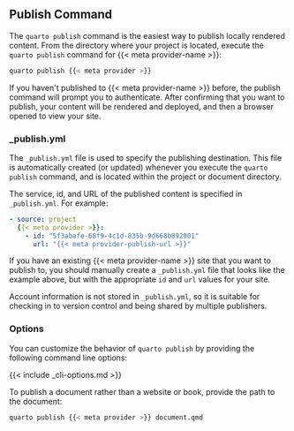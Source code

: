## Publish Command

The `quarto publish` command is the easiest way to publish locally rendered content. From the directory where your project is located, execute the `quarto publish` command for {{< meta provider-name >}}:

```{.bash filename="Terminal"}
quarto publish {{< meta provider >}}
```

If you haven't published to {{< meta provider-name >}} before, the publish command will prompt you to authenticate. After confirming that you want to publish, your content will be rendered and deployed, and then a browser opened to view your site.

### \_publish.yml

The `_publish.yml` file is used to specify the publishing destination. This file is automatically created (or updated) whenever you execute the `quarto publish` command, and is located within the project or document directory.

The service, id, and URL of the published content is specified in `_publish.yml`. For example:

``` yaml
- source: project
  {{< meta provider >}}:
    - id: "5f3abafe-68f9-4c1d-835b-9d668b892001"
      url: "{{< meta provider-publish-url >}}"
```

If you have an existing {{< meta provider-name >}} site that you want to publish to, you should manually create a `_publish.yml` file that looks like the example above, but with the appropriate `id` and `url` values for your site.

Account information is not stored in `_publish.yml`, so it is suitable for checking in to version control and being shared by multiple publishers.

### Options

You can customize the behavior of `quarto publish` by providing the following command line options:

{{< include _cli-options.md >}}

To publish a document rather than a website or book, provide the path to the document:

```{.bash filename="Terminal"}
quarto publish {{< meta provider >}} document.qmd
```
